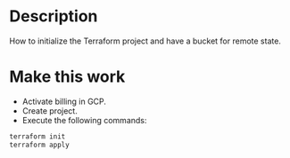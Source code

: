 # Description

How to initialize the Terraform project and have a bucket for remote state.


# Make this work
- Activate billing in GCP.
- Create project.
- Execute the following commands:

```bash
terraform init
terraform apply
```
